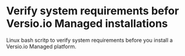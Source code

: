 # Verify system requirements befor Versio.io Managed installations

Linux bash scritp to verify system requirements before you install a Versio.io Managed platform.


